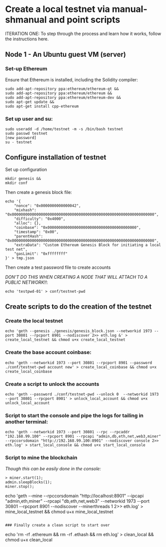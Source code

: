 # Create a local testnet via manual-shmanual and point scripts

ITERATION ONE: To step through the process and learn how it works, follow the instructions here.

## Node 1 - An Ubuntu guest VM (server)

### Set-up Ethereum
Ensure that Ethereum is installed, including the Solidity compiler:
````
sudo add-apt-repository ppa:ethereum/ethereum-qt &&
sudo add-apt-repository ppa:ethereum/ethereum &&
sudo add-apt-repository ppa:ethereum/ethereum-dev &&
sudo apt-get update &&
sudo apt-get install cpp-ethereum
````

### Set up user and su:
````
sudo useradd -d /home/testnet -m -s /bin/bash testnet
sudo passwd testnet
[new password]
su - testnet
````

## Configure installation of testnet
Set up configuration
````
mkdir genesis &&
mkdir conf
````
Then create a genesis block file:
````
echo '{
    "nonce": "0x0000000000000042",
    "mixhash": "0x0000000000000000000000000000000000000000000000000000000000000000",
    "difficulty": "0x4000",
    "alloc": {},
    "coinbase": "0x0000000000000000000000000000000000000000",
    "timestamp": "0x00",
    "parentHash": "0x0000000000000000000000000000000000000000000000000000000000000000",
    "extraData": "Custom Ethereum Genesis Block for initiating a local test net",
    "gasLimit": "0xffffffff"
}' > tmp.json
````
Then create a test password file to create accounts

*DON'T DO THIS WHEN CREATING A NODE THAT WILL ATTACH TO A PUBLIC NETWORK!!*:
````
echo 'testpwd-01' > conf/testnet-pwd
````
## Create scripts to do the creation of the testnet
### Create the local testnet
````
echo 'geth --genesis ./genesis/genesis_block.json --networkid 1973 --port 30801 --rpcport 8901 --nodiscover 2>> eth.log &' > create_local_testnet && chmod u+x create_local_testnet
````
### Create the base account coinbase:
````
echo 'geth --networkid 1973 --port 30801 --rpcport 8901 --password ./conf/testnet-pwd account new' > create_local_coinbase && chmod u+x create_local_coinbase
````
### Create a script to unlock the accounts
````
echo 'geth --password ./conf/testnet-pwd --unlock 0  --networkid 1973 --port 30801 --rpcport 8901' > unlock_local_account && chmod u+x unlock_local_account
````

### Script to start the console and pipe the logs for tailing in another terminal:
````
echo 'geth --networkid 1973 --port 30801 --rpc --rpcaddr "192.168.99.100" --rpcport 8901 --rpcapi "admin,db,eth,net,web3,miner" --rpccorsdomain "http://192.168.99.100:8901" --nodiscover console 2>> eth.log' > start_local_console && chmod u+x start_local_console
````
### Script to mine the blockchain
*Though this can be easily done in the console:*
````
> miner.start(1);
admin.sleepBlocks(1);
miner.stop();
````
echo 'geth --mine --rpccorsdomain "http://localhost:8901" --ipcapi "admin,eth,miner" --rpcapi "db,eth,net,web3" --networkid 1973 --port 30801 --rpcport 8901 --nodiscover --minerthreads 1 2>> eth.log' > mine_local_testnet && chmod u+x mine_local_testnet
````

### Finally create a clean script to start over
````
echo 'rm -rf .ethereum && rm -rf .ethash && rm eth.log' > clean_local && chmod u+x clean_local
````

